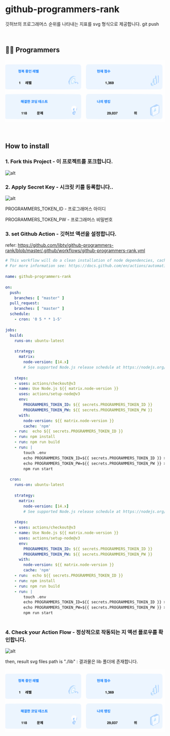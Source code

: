 # github-programmers-rank
깃허브의 프로그래머스 순위를 나타내는 지표를 svg 형식으로 제공합니다.
git push

<br>

## 🧑‍🎓 Programmers
[![](https://github.com/libtv/github-programmers-rank/blob/master/lib/result.svg)](https://github.com/libtv/github-programmers-rank)

<br>

## How to install
### 1. Fork this Project - 이 프로젝트를 포크합니다.

![alt](./dist/fork.png)

### 2. Apply Secret Key - 시크릿 키를 등록합니다..

![alt](./dist/apply.png)

PROGRAMMERS_TOKEN_ID - 프로그래머스 아이디

PROGRAMMERS_TOKEN_PW - 프로그래머스 비밀번호

### 3. set Github Action - 깃허브 액션을 설정합니다.

refer: https://github.com/libtv/github-programmers-rank/blob/master/.github/workflows/github-programmers-rank.yml

```yml
# This workflow will do a clean installation of node dependencies, cache/restore them, build the source code and run tests across different versions of node
# For more information see: https://docs.github.com/en/actions/automating-builds-and-tests/building-and-testing-nodejs

name: github-programmers-rank

on:
  push:
    branches: [ "master" ]
  pull_request:
    branches: [ "master" ]
  schedule:
    - cron: '0 5 * * 1-5'

jobs:
  build:
    runs-on: ubuntu-latest

    strategy:
      matrix:
        node-version: [14.x]
        # See supported Node.js release schedule at https://nodejs.org/en/about/releases/

    steps:
    - uses: actions/checkout@v3
    - name: Use Node.js ${{ matrix.node-version }}
      uses: actions/setup-node@v3
      env: 
        PROGRAMMERS_TOKEN_ID: ${{ secrets.PROGRAMMERS_TOKEN_ID }}
        PROGRAMMERS_TOKEN_PW: ${{ secrets.PROGRAMMERS_TOKEN_PW }}
      with:
        node-version: ${{ matrix.node-version }}
        cache: 'npm'
    - run:  echo ${{ secrets.PROGRAMMERS_TOKEN_ID }}
    - run: npm install
    - run: npm run build
    - run: |
        touch .env
        echo PROGRAMMERS_TOKEN_ID=${{ secrets.PROGRAMMERS_TOKEN_ID }} >> .env
        echo PROGRAMMERS_TOKEN_PW=${{ secrets.PROGRAMMERS_TOKEN_PW }} >> .env
        npm run start

  cron:
    runs-on: ubuntu-latest

    strategy:
      matrix:
        node-version: [14.x]
        # See supported Node.js release schedule at https://nodejs.org/en/about/releases/

    steps:
    - uses: actions/checkout@v3
    - name: Use Node.js ${{ matrix.node-version }}
      uses: actions/setup-node@v3
      env: 
        PROGRAMMERS_TOKEN_ID: ${{ secrets.PROGRAMMERS_TOKEN_ID }}
        PROGRAMMERS_TOKEN_PW: ${{ secrets.PROGRAMMERS_TOKEN_PW }}
      with:
        node-version: ${{ matrix.node-version }}
        cache: 'npm'
    - run:  echo ${{ secrets.PROGRAMMERS_TOKEN_ID }}
    - run: npm install
    - run: npm run build
    - run: |
        touch .env
        echo PROGRAMMERS_TOKEN_ID=${{ secrets.PROGRAMMERS_TOKEN_ID }} >> .env
        echo PROGRAMMERS_TOKEN_PW=${{ secrets.PROGRAMMERS_TOKEN_PW }} >> .env
        npm run start
        
```

### 4. Check your Action Flow - 정상적으로 작동되는 지 액션 플로우를 확인합니다.

![alt](./dist/check.png)

then, result svg files path is "./lib" : 결과물은 lib 폴더에 존재합니다. 

[![](https://github.com/libtv/github-programmers-rank/blob/master/lib/result.svg)](https://github.com/libtv/github-programmers-rank)

